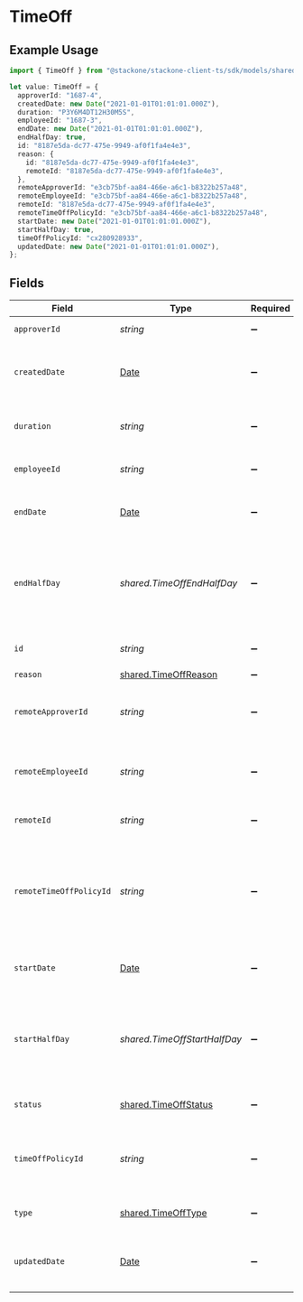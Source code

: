 # TimeOff

## Example Usage

```typescript
import { TimeOff } from "@stackone/stackone-client-ts/sdk/models/shared";

let value: TimeOff = {
  approverId: "1687-4",
  createdDate: new Date("2021-01-01T01:01:01.000Z"),
  duration: "P3Y6M4DT12H30M5S",
  employeeId: "1687-3",
  endDate: new Date("2021-01-01T01:01:01.000Z"),
  endHalfDay: true,
  id: "8187e5da-dc77-475e-9949-af0f1fa4e4e3",
  reason: {
    id: "8187e5da-dc77-475e-9949-af0f1fa4e4e3",
    remoteId: "8187e5da-dc77-475e-9949-af0f1fa4e4e3",
  },
  remoteApproverId: "e3cb75bf-aa84-466e-a6c1-b8322b257a48",
  remoteEmployeeId: "e3cb75bf-aa84-466e-a6c1-b8322b257a48",
  remoteId: "8187e5da-dc77-475e-9949-af0f1fa4e4e3",
  remoteTimeOffPolicyId: "e3cb75bf-aa84-466e-a6c1-b8322b257a48",
  startDate: new Date("2021-01-01T01:01:01.000Z"),
  startHalfDay: true,
  timeOffPolicyId: "cx280928933",
  updatedDate: new Date("2021-01-01T01:01:01.000Z"),
};
```

## Fields

| Field                                                                                         | Type                                                                                          | Required                                                                                      | Description                                                                                   | Example                                                                                       |
| --------------------------------------------------------------------------------------------- | --------------------------------------------------------------------------------------------- | --------------------------------------------------------------------------------------------- | --------------------------------------------------------------------------------------------- | --------------------------------------------------------------------------------------------- |
| `approverId`                                                                                  | *string*                                                                                      | :heavy_minus_sign:                                                                            | The approver ID                                                                               | 1687-4                                                                                        |
| `createdDate`                                                                                 | [Date](https://developer.mozilla.org/en-US/docs/Web/JavaScript/Reference/Global_Objects/Date) | :heavy_minus_sign:                                                                            | The created date of the time off request                                                      | 2021-01-01T01:01:01.000Z                                                                      |
| `duration`                                                                                    | *string*                                                                                      | :heavy_minus_sign:                                                                            | The duration of the time off request                                                          | P3Y6M4DT12H30M5S                                                                              |
| `employeeId`                                                                                  | *string*                                                                                      | :heavy_minus_sign:                                                                            | The employee ID                                                                               | 1687-3                                                                                        |
| `endDate`                                                                                     | [Date](https://developer.mozilla.org/en-US/docs/Web/JavaScript/Reference/Global_Objects/Date) | :heavy_minus_sign:                                                                            | The end date of the time off request                                                          | 2021-01-01T01:01:01.000Z                                                                      |
| `endHalfDay`                                                                                  | *shared.TimeOffEndHalfDay*                                                                    | :heavy_minus_sign:                                                                            | True if the end of the time off request ends half way through the day                         | true                                                                                          |
| `id`                                                                                          | *string*                                                                                      | :heavy_minus_sign:                                                                            | Unique identifier                                                                             | 8187e5da-dc77-475e-9949-af0f1fa4e4e3                                                          |
| `reason`                                                                                      | [shared.TimeOffReason](../../../sdk/models/shared/timeoffreason.md)                           | :heavy_minus_sign:                                                                            | N/A                                                                                           |                                                                                               |
| `remoteApproverId`                                                                            | *string*                                                                                      | :heavy_minus_sign:                                                                            | Provider's unique identifier of the approver                                                  | e3cb75bf-aa84-466e-a6c1-b8322b257a48                                                          |
| `remoteEmployeeId`                                                                            | *string*                                                                                      | :heavy_minus_sign:                                                                            | Provider's unique identifier of the employee                                                  | e3cb75bf-aa84-466e-a6c1-b8322b257a48                                                          |
| `remoteId`                                                                                    | *string*                                                                                      | :heavy_minus_sign:                                                                            | Provider's unique identifier                                                                  | 8187e5da-dc77-475e-9949-af0f1fa4e4e3                                                          |
| `remoteTimeOffPolicyId`                                                                       | *string*                                                                                      | :heavy_minus_sign:                                                                            | Provider's unique identifier of the time off policy id associated with this time off request  | e3cb75bf-aa84-466e-a6c1-b8322b257a48                                                          |
| `startDate`                                                                                   | [Date](https://developer.mozilla.org/en-US/docs/Web/JavaScript/Reference/Global_Objects/Date) | :heavy_minus_sign:                                                                            | The start date of the time off request                                                        | 2021-01-01T01:01:01.000Z                                                                      |
| `startHalfDay`                                                                                | *shared.TimeOffStartHalfDay*                                                                  | :heavy_minus_sign:                                                                            | True if the start of the time off request begins half way through the day                     | true                                                                                          |
| `status`                                                                                      | [shared.TimeOffStatus](../../../sdk/models/shared/timeoffstatus.md)                           | :heavy_minus_sign:                                                                            | The status of the time off request                                                            |                                                                                               |
| `timeOffPolicyId`                                                                             | *string*                                                                                      | :heavy_minus_sign:                                                                            | The time off policy id associated with this time off request                                  | cx280928933                                                                                   |
| `type`                                                                                        | [shared.TimeOffType](../../../sdk/models/shared/timeofftype.md)                               | :heavy_minus_sign:                                                                            | The type of the time off request                                                              |                                                                                               |
| `updatedDate`                                                                                 | [Date](https://developer.mozilla.org/en-US/docs/Web/JavaScript/Reference/Global_Objects/Date) | :heavy_minus_sign:                                                                            | The updated date of the time off request                                                      | 2021-01-01T01:01:01.000Z                                                                      |